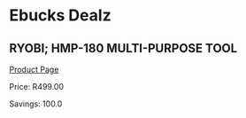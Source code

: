
# Ebucks Dealz
## RYOBI; HMP-180 MULTI-PURPOSE TOOL
[Product Page](https://www.ebucks.com/web/shop/productSelected.do?prodId=315069772&catId=336131644)

Price: R499.00

Savings: 100.0


	